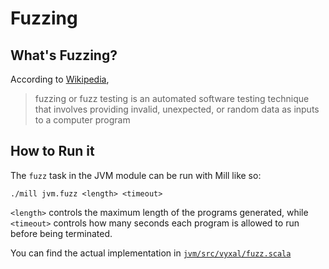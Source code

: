 # Fuzzing

## What's Fuzzing?

According to [Wikipedia](https://en.wikipedia.org/wiki/Fuzzing),

> fuzzing or fuzz testing is an automated software testing technique that involves providing invalid, unexpected, or random data as inputs to a computer program

## How to Run it

The `fuzz` task in the JVM module can be run with Mill like so:

```shell
./mill jvm.fuzz <length> <timeout>
```

`<length>` controls the maximum length of the programs generated, while `<timeout>`
controls how many seconds each program is allowed to run before being terminated.

You can find the actual implementation in [`jvm/src/vyxal/fuzz.scala`](/jvm/src/vyxal/fuzz.scala)
